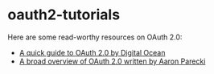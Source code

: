 # oauth2-tutorials

Here are some read-worthy resources on OAuth 2.0:

* [A quick guide to OAuth 2.0 by Digital Ocean](https://www.digitalocean.com/community/tutorials/an-introduction-to-oauth-2)
* [A broad overview of OAuth 2.0 written by Aaron Parecki](https://www.oauth.com/oauth2-servers/oauth2-clients/server-side-apps/)

